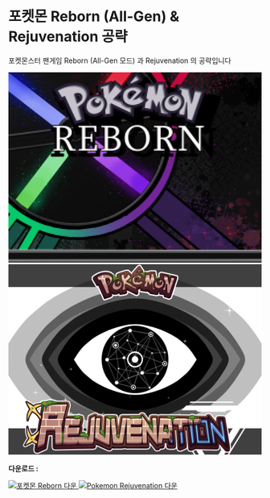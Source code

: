 # 포켓몬 Reborn (All-Gen) & Rejuvenation 공략

포켓몬스터 팬게임 Reborn (All-Gen 모드) 과 Rejuvenation 의 공략입니다

<a href="https://pdlunar.github.io/docs/reborn/reborn.html">
<img alt="리본 공략" src="/img/reborn title.png"/>
</a>

<a href="https://pdlunar.github.io/docs/rejuv">
<img alt="리쥬버네이션 공략" src="/img/rejuvenation title.png"/>
</a>

<b>다운로드 :</b>

<a href="https://www.rebornevo.com/pr/index.html/">
<img alt="포켓몬 Reborn 다운" src="https://www.rebornevo.com/images/pr/gamelogo.png" width="210" height="120"/>
</a>


<a href="https://www.rebornevo.com/rejuvenation/">
<img alt="Pokemon Rejuvenation 다운" src="https://i.imgur.com/zFBEu9o.png" width="350" height="100"/>
</a>
